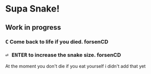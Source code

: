 # Supa Snake!
## Work in progress
### <kbd>C</kbd> Come back to life if you died. forsenCD
### <kbd>⏎ ENTER</kbd> to increase the snake size. forsenCD
At the moment you don't die if you eat yourself i didn't add that yet
